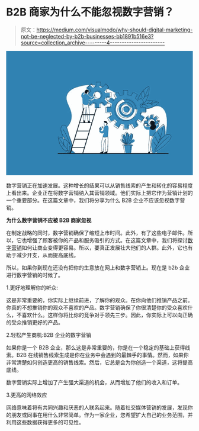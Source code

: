 # B2B 商家为什么不能忽视数字营销？

> 原文：<https://medium.com/visualmodo/why-should-digital-marketing-not-be-neglected-by-b2b-businesses-bb1891b516e3?source=collection_archive---------4----------------------->

![](img/54d9ae8724ac0f20f23e9691974fe2e1.png)

数字营销正在加速发展。这种增长的结果可以从销售线索的产生和转化的容易程度上看出来。企业正在将数字营销纳入其营销领域。他们实际上把它作为营销计划的一个重要部分。在这篇文章中，我们将分享为什么 B2B 企业不应该忽视数字营销。

**为什么数字营销不应被 B2B 商家忽视**

在制定战略的同时，数字营销确保了缩短上市时间。此外，有了这些电子邮件。所以，它也增强了顾客被你的产品和服务吸引的方式。在这篇文章中，我们将探讨[数字营销](https://visualmodo.com/what-services-can-you-expect-from-a-digital-marketing-agency/)如何让商业变得更容易。所以，要真正发展壮大他们的人群。此外，它也有助于减少开支，从而提高底线。

所以，如果你到现在还没有把你的生意放在网上和数字营销上。现在是 b2b 企业进行数字营销的时候了。

1.更好地理解你的听众:

这是非常重要的，你实际上继续前进，了解你的观众。在你向他们推销产品之前。你真的不想推销你的观众不喜欢的产品。数字营销确保了你很清楚你的受众喜欢什么，不喜欢什么。这样你将比你的竞争对手领先三步。因此，你实际上可以向正确的受众推销更好的产品。

2.轻松产生商机:B2B 企业的数字营销

如果你是一个 B2B 企业，那么这是非常重要的，你是在一个稳定的基础上获得线索。B2B 在线销售线索生成是你在业务中会遇到的最棘手的事情。然而，如果你非常清楚如何创造更高的销售线索。然后，它总是会为你创造一个渠道，这将提高底线。

数字营销实际上增加了产生强大渠道的机会，从而增加了他们的收入和订单。

3.更高的网络效应

网络意味着将有共同兴趣和厌恶的人联系起来。随着社交媒体营销的发展，发现你的朋友或同事在用什么非常简单。作为一家企业，您希望扩大自己的业务范围，并利用这些数据获得更多的可见性。